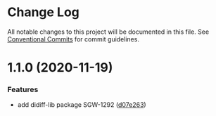 # Change Log

All notable changes to this project will be documented in this file.
See [Conventional Commits](https://conventionalcommits.org) for commit guidelines.

# 1.1.0 (2020-11-19)


### Features

* add didiff-lib package SGW-1292 ([d07e263](https://github.com/scaleway/scaleway-lib/commit/d07e2637c53d3c21209f99a3586dd8bd00b3f72e))
